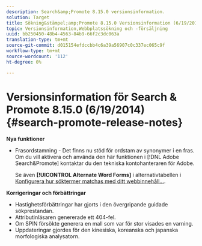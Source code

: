 ```yaml
---
description: Search&amp;Promote 8.15.0 versionsinformation.
solution: Target
title: Sökning&stämpel;amp;Promote 8.15.0 Versionsinformation (6/19/2014)
topic: Versionsinformation,Webbplatssökning och -försäljning
uuid: bb250450-48b4-4563-84b9-66f2c3dc063a
translation-type: tm+mt
source-git-commit: d015154efdccbb4c6a39a56907c0c337ec065c9f
workflow-type: tm+mt
source-wordcount: '112'
ht-degree: 0%

---
```



# Versionsinformation för Search &amp; Promote 8.15.0 (6/19/2014){#search-promote-release-notes}

**Nya funktioner**

* Frasordstamning - Det finns nu stöd för ordstam av synonymer i en fras.  Om du vill aktivera och använda den här funktionen i [!DNL Adobe Search&Promote] kontaktar du den tekniska kontohanteraren för Adobe.

   Se även **[!UICONTROL Alternate Word Forms]** i alternativtabellen i [Konfigurera hur söktermer matchas med ditt webbinnehåll...](../c-about-linguistics-menu/c-about-words-and-language.md#task_351A9144A51F4B41923BDBACDEF3B616).

**Korrigeringar och förbättringar**

* Hastighetsförbättringar har gjorts i den övergripande guidade sökprestandan.
* Attributinläsaren genererade ett 404-fel.
* Om SPIN försökte generera en mall som var för stor visades en varning.
* Uppdateringar gjordes för den kinesiska, koreanska och japanska morfologiska analysatorn.

